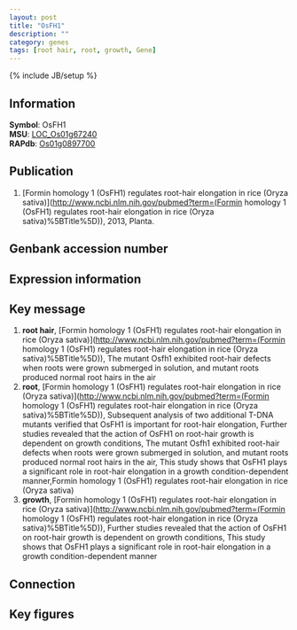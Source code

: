 ```yaml
---
layout: post
title: "OsFH1"
description: ""
category: genes
tags: [root hair, root, growth, Gene]
---
```

{% include JB/setup %}

## Information
__Symbol__: OsFH1  
__MSU__: [LOC_Os01g67240](http://rice.plantbiology.msu.edu/cgi-bin/ORF_infopage.cgi?orf=LOC_Os01g67240)  
__RAPdb__: [Os01g0897700](http://rapdb.dna.affrc.go.jp/viewer/gbrowse_details/irgsp1?name=Os01g0897700)  

## Publication
1. [Formin homology 1 (OsFH1) regulates root-hair elongation in rice (Oryza sativa)](http://www.ncbi.nlm.nih.gov/pubmed?term=(Formin homology 1 (OsFH1) regulates root-hair elongation in rice (Oryza sativa)%5BTitle%5D)), 2013, Planta.

## Genbank accession number

## Expression information

## Key message
1. __root hair__, [Formin homology 1 (OsFH1) regulates root-hair elongation in rice (Oryza sativa)](http://www.ncbi.nlm.nih.gov/pubmed?term=(Formin homology 1 (OsFH1) regulates root-hair elongation in rice (Oryza sativa)%5BTitle%5D)),  The mutant Osfh1 exhibited root-hair defects when roots were grown submerged in solution, and mutant roots produced normal root hairs in the air
2. __root__, [Formin homology 1 (OsFH1) regulates root-hair elongation in rice (Oryza sativa)](http://www.ncbi.nlm.nih.gov/pubmed?term=(Formin homology 1 (OsFH1) regulates root-hair elongation in rice (Oryza sativa)%5BTitle%5D)),  Subsequent analysis of two additional T-DNA mutants verified that OsFH1 is important for root-hair elongation, Further studies revealed that the action of OsFH1 on root-hair growth is dependent on growth conditions, The mutant Osfh1 exhibited root-hair defects when roots were grown submerged in solution, and mutant roots produced normal root hairs in the air, This study shows that OsFH1 plays a significant role in root-hair elongation in a growth condition-dependent manner,Formin homology 1 (OsFH1) regulates root-hair elongation in rice (Oryza sativa)
3. __growth__, [Formin homology 1 (OsFH1) regulates root-hair elongation in rice (Oryza sativa)](http://www.ncbi.nlm.nih.gov/pubmed?term=(Formin homology 1 (OsFH1) regulates root-hair elongation in rice (Oryza sativa)%5BTitle%5D)),  Further studies revealed that the action of OsFH1 on root-hair growth is dependent on growth conditions, This study shows that OsFH1 plays a significant role in root-hair elongation in a growth condition-dependent manner

## Connection

## Key figures


